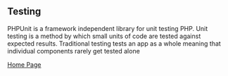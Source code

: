 ## Testing


PHPUnit is a framework independent library for unit testing PHP. 
Unit testing is a method by which small units of code are tested against expected results. 
Traditional testing tests an app as a whole meaning that individual components rarely get tested alone

[Home Page](https://ahirekanif.github.io/kanifnath/)
